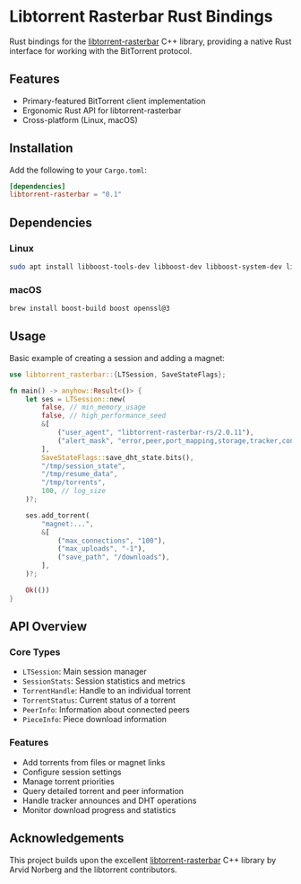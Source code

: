 # Libtorrent Rasterbar Rust Bindings

Rust bindings for the [libtorrent-rasterbar](https://www.libtorrent.org/) C++ library, providing a native Rust interface for working with the BitTorrent protocol.

## Features

- Primary-featured BitTorrent client implementation
- Ergonomic Rust API for libtorrent-rasterbar
- Cross-platform (Linux, macOS)

## Installation

Add the following to your `Cargo.toml`:

```toml
[dependencies]
libtorrent-rasterbar = "0.1"
```

## Dependencies

### Linux

```bash
sudo apt install libboost-tools-dev libboost-dev libboost-system-dev libboost-filesystem-dev
```

### macOS

```bash
brew install boost-build boost openssl@3
```

## Usage

Basic example of creating a session and adding a magnet:

```rust
use libtorrent_rasterbar::{LTSession, SaveStateFlags};

fn main() -> anyhow::Result<()> {
    let ses = LTSession::new(
        false, // min_memory_usage
        false, // high_performance_seed
        &[
            ("user_agent", "libtorrent-rasterbar-rs/2.0.11"),
            ("alert_mask", "error,peer,port_mapping,storage,tracker,connect,status,ip_block,performance_warning,dht,incoming_request,dht_operation,port_mapping_log,file_progress"),
        ],
        SaveStateFlags::save_dht_state.bits(),
        "/tmp/session_state",
        "/tmp/resume_data",
        "/tmp/torrents",
        100, // log_size
    )?;

    ses.add_torrent(
        "magnet:...",
        &[
            ("max_connections", "100"),
            ("max_uploads", "-1"),
            ("save_path", "/downloads"),
        ],
    )?;

    Ok(())
}
```

## API Overview

### Core Types

- `LTSession`: Main session manager
- `SessionStats`: Session statistics and metrics
- `TorrentHandle`: Handle to an individual torrent
- `TorrentStatus`: Current status of a torrent
- `PeerInfo`: Information about connected peers
- `PieceInfo`: Piece download information

### Features

- Add torrents from files or magnet links
- Configure session settings
- Manage torrent priorities
- Query detailed torrent and peer information
- Handle tracker announces and DHT operations
- Monitor download progress and statistics

## Acknowledgements

This project builds upon the excellent [libtorrent-rasterbar](https://www.libtorrent.org/) C++ library by Arvid Norberg and the libtorrent contributors.
